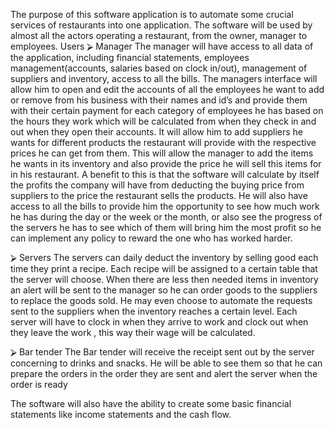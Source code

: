 The purpose of this software application is to automate some crucial services of restaurants into one application. The software will be used by almost all the actors operating a restaurant, from the owner, manager to employees.
Users
⮚  	Manager
The manager will have access to all data of the application, including financial statements, employees management(accounts, salaries based on clock in/out), management of suppliers and inventory, access to all the bills. The managers interface will allow him to open and edit the accounts of all the employees he want to add or remove from his business with their names and id’s and provide them with their certain payment for each category of employees he has based on the hours they work which will be calculated from when they check in and out when they open their accounts. It will allow him to add suppliers he wants for different products the restaurant will provide with the respective prices he can get from them. This will allow the manager to add the items he wants in its inventory and also provide the price he will sell this items for in his restaurant. A benefit to this is that the software will calculate by itself the profits the company will have from deducting the buying price from suppliers to the price the restaurant sells the products. He will also have access to all the bills to provide him the opportunity to see how much work he has during the day or the week or the month, or also see the progress of the servers he has to see which of them will bring him the most profit so he can implement any policy to reward the one who has worked harder.

⮚  	Servers
The servers can daily deduct the inventory by selling good each time they print a recipe. Each recipe will be assigned to a certain table that the server will choose. When there are less then needed items in inventory an alert will be sent to the manager so he can order goods to the suppliers to replace the goods sold. He may even choose to automate the requests sent to the suppliers when the inventory reaches a certain level. Each server will have to clock in when they arrive to work and clock out when they leave the work , this way their wage will be calculated.

⮚  	Bar tender
The Bar tender will receive the receipt sent out by the server concerning to drinks and snacks. He will be able to see them so that he can prepare the orders in the order they are sent and alert the server when the order is ready

The software will also have the ability to create some basic financial statements like income statements and the cash flow.

